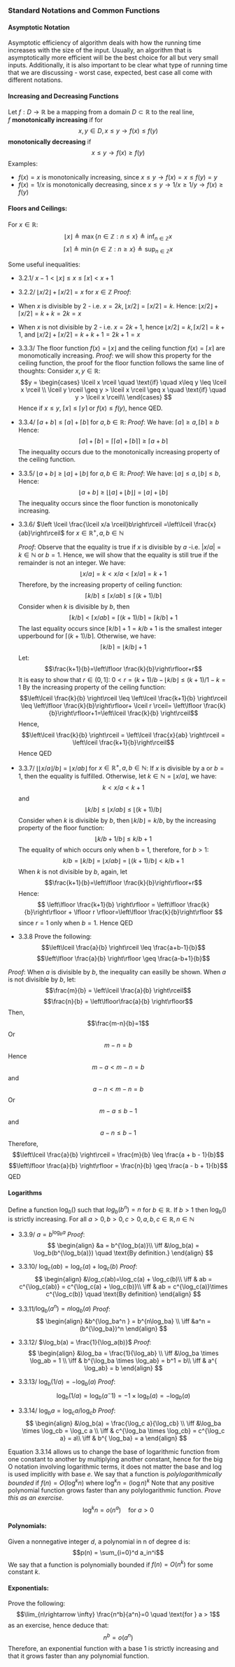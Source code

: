### Standard Notations and Common Functions
#### Asymptotic Notation
Asymptotic efficiency of algorithm deals with how the running time increases with the size of the input. Usually, an algorithm that is asymptotically more efficient will be the best choice for all but very small inputs. Additionally, it is also important to be clear what type of running time that we are discussing - worst case, expected, best case all come with different notations. 


#### Increasing and Decreasing Functions
Let $f:D\rightarrow \mathbb{R}$ be a mapping from a domain $D \subset \mathbb{R}$ to the real line,  
$f$ **monotonically increasing** if for 
$$x,y\in D,x\leq y \rightarrow f(x) \leq f(y)$$
**monotonically decreasing** if 
$$x\leq y \rightarrow f(x) \geq f(y)$$
Examples:
- $f(x) = x$ is monotonically increasing, since 
$x\leq y \rightarrow f(x)=x \leq f(y) = y$
- $f(x) = 1/x$ is monotonically decreasing, since 
$x\leq y \rightarrow 1/x\geq1/y\rightarrow f(x) \geq f(y)$

#### Floors and Ceilings:
For $x\in\mathbb{R}$: 
$$\lfloor x \rfloor \triangleq \max\{n \in \mathbb{Z}:n\leq x\} \triangleq \inf_{n\in \mathbb{Z}}x$$
$$\lceil x \rceil \triangleq \min\{n \in \mathbb{Z}:n\geq x\} \triangleq \sup_{n\in\mathbb{Z}}x$$

Some useful inequalities:
- 3.2.1/ $x-1<\lfloor x \rfloor \leq x \leq \lceil x \rceil <x+1$

- 3.2.2/ $\lfloor x/2\rfloor + \lceil x/2 \rceil = x$ for $x\in\mathbb{Z}$
	*Proof*:
- When $x$ is divisible by 2 - i.e. $x = 2k$, $\lfloor x/2 \rfloor =\lceil x/2 \rceil = k$. Hence:
	$\lfloor x/2 \rfloor + \lceil x/2 \rceil = k+k=2k=x$
- When $x$ is not divisible by 2 - i.e. $x=2k+1$, hence
$\lfloor x/2 \rfloor = k, \lceil x/2 \rceil=k+1$, and
$\lfloor x/2 \rfloor + \lceil x/2 \rceil =k+k+1=2k+1=x$

- 3.3.3/ The floor function $f(x) = \lfloor x \rfloor$ and the ceiling function $f(x)=\lceil x \rceil$ are monomotically increasing. 
*Proof*: we will show this property for the ceiling function, the proof for the floor function follows the same line of thoughts:
Consider $x,y \in \mathbb{R}$:
$$y = 
\begin{cases}
\lceil x \rceil \quad \text{if} \quad x\leq y \leq \lceil x \rceil \\
\lceil y \rceil \geq y > \lceil x \rceil \geq x \quad \text{if} \quad y > \lceil x \rceil\\
\end{cases}
$$
Hence if $x\leq y$, $\lceil x \rceil \leq \lceil y \rceil$ or $f(x) \leq f(y)$, hence QED.

- 3.3.4/ $\lceil a+b \rceil \leq \lceil a\rceil + \lceil b \rceil$ for $a,b \in\mathbb{R}$:
*Proof*: We have: $\lceil a \rceil \geq a, \lceil b \rceil \geq b$
Hence: 
$$\lceil a\rceil + \lceil b \rceil=\lceil \lceil a \rceil + \lceil b \rceil \rceil \geq \lceil a + b \rceil $$
The inequality occurs due to the monotonically increasing property of the ceiling function.

- 3.3.5/ $\lfloor a + b \rfloor \geq \lfloor a \rfloor + \lfloor b \rfloor$ for $a,b \in \mathbb{R}$:
*Proof*: We have: $\lfloor a \rfloor \leq a, \lfloor b \rfloor \leq b$,
Hence:
$$\lfloor a + b \rfloor \geq \lfloor \lfloor a \rfloor + \lfloor b \rfloor \rfloor=\lfloor a \rfloor + \lfloor b \rfloor$$
The inequality occurs since the floor function is monotonically increasing.

- 3.3.6/ $\left \lceil \frac{\lceil x/a \rceil}b\right\rceil =\left\lceil \frac{x}{ab}\right\rceil$ for $x\in\mathbb{R^+}, a,b\in\mathbb{N}$

	*Proof*:
	Observe that the equality is true if $x$ is divisible by $a$ -i.e. $|x/a|=k\in \mathbb{N}$ or $b=1$. Hence, we will show that the equality is still true if the remainder is not an integer. We have:
	$$\lfloor x/a\rfloor = k < x/a < \lceil x/a \rceil = k + 1$$
	Therefore, by the increasing property of ceiling function:
	$$\lceil k/b \rceil \leq \lceil x/ab \rceil \leq \lceil (k+1)/b \rceil$$
	Consider when $k$ is divisible by $b$, then 
	$$\lceil k/b \rceil < \lceil x/ab \rceil = \lceil (k+1)/b \rceil=\lceil k/b \rceil+1$$
	The last equality occurs since $\lceil k/b \rceil + 1=k/b+1$ is the smallest integer upperbound for $\lceil (k+1)/b\rceil$.
	Otherwise, we have:
	$$\lceil k/b \rceil=\lfloor k/b \rfloor+1$$
	Let:
	$$\frac{k+1}{b}=\left\lfloor \frac{k}{b}\right\rfloor+r$$
	It is easy to show that $r \in (0,1]$: $0 < r = (k+1)/b-\lfloor k/b \rfloor \leq (k+1)/1-k=1$
	By the increasing property of the ceiling function: 
	$$\left\lceil \frac{k}{b} \right\rceil \leq \left\lceil \frac{k+1}{b} \right\rceil \leq \left\lfloor \frac{k}{b}\right\rfloor+ \lceil r \rceil= \left\lfloor \frac{k}{b}\right\rfloor+1=\left\lceil \frac{k}{b} \right\rceil$$
	Hence, 
	$$\left\lceil \frac{k}{b} \right\rceil = \left\lceil \frac{x}{ab} \right\rceil = \left\lceil \frac{k+1}{b}\right\rceil$$
	Hence QED
	
- 3.3.7/ $\lfloor \lfloor x/a \rfloor/b \rfloor = \lfloor x/ab \rfloor$ for $x\in\mathbb{R^+}, a,b \in \mathbb{N}$:
If $x$ is divisible by  a or $b=1$, then the equality is fulfilled. Otherwise, let $k \in \mathbb{N} = \lfloor x/a \rfloor$, we have:
$$k<x/a<k+1$$
and 
$$\lfloor k/b \rfloor \leq \lfloor x/ab \rfloor \leq \lfloor (k+1)/b \rfloor$$
Consider when $k$ is divisible by $b$, then $\lfloor k/b \rfloor = k/b$, by the increasing property of the floor function:
$$\lfloor k/b + 1/b \rfloor \leq k/b + 1$$
The equality of which occurs only when b = 1, therefore, for $b>1$:
$$k/b = \lfloor k/b \rfloor = \lfloor x/ab \rfloor =\lfloor (k+1)/b \rfloor < k/b + 1$$
When $k$ is not divisible by $b$, again, let 
$$\frac{k+1}{b}=\left\lfloor \frac{k}{b}\right\rfloor+r$$
Hence:
$$
\left\lfloor \frac{k+1}{b} \right\rfloor = \left\lfloor \frac{k}{b}\right\rfloor + \lfloor r \rfloor=\left\lfloor \frac{k}{b}\right\rfloor
$$
since $r=1$ only when $b=1$. Hence QED

- 3.3.8 Prove the following:
$$\left\lceil \frac{a}{b} \right\rceil \leq \frac{a+b-1}{b}$$
$$\left\lfloor \frac{a}{b} \right\rfloor \geq \frac{a-b+1}{b}$$

*Proof*:
When $a$ is divisible by $b$, the inequality can easilly be shown. When $a$ is not divisible by $b$, let:
$$\frac{m}{b} = \left\lceil \frac{a}{b} \right\rceil$$
$$\frac{n}{b} = \left\lfloor\frac{a}{b} \right\rfloor$$
Then, 
$$\frac{m-n}{b}=1$$
Or 
$$m-n = b$$
Hence 
$$m-a < m - n = b$$ 
and 
$$a - n < m - n = b$$
Or 
$$m-a \leq b - 1$$
and 
$$a-n \leq b-1$$
Therefore,
$$\left\lceil \frac{a}{b} \right\rceil = \frac{m}{b} \leq \frac{a + b - 1}{b}$$
$$\left\lfloor \frac{a}{b} \right\rfloor = \frac{n}{b} \geq \frac{a - b + 1}{b}$$
QED

#### Logarithms
Define a function $\log_b()$ such that $log_b(b^n)=n$ for $b \in \mathbb{R}$.
If $b>1$ then $\log_b()$ is strictly increasing. 
For all $a>0,b>0,c>0, a,b,c \in \mathbb{R}, n \in \mathbb{N}$
- 3.3.9/ $a = b^{\log_ba}$
*Proof*:
$$
\begin{align}
&a = b^{\log_b(a)}\\
\iff &\log_b(a) = \log_b(b^{\log_b(a)}) \quad \text{By definition.}
\end{align}
$$

- 3.3.10/ $\log_c(ab)=\log_c(a) + \log_c(b)$
*Proof*:
$$
\begin{align}
&\log_c(ab)=\log_c(a) + \log_c(b)\\
\iff & ab = c^{\log_c(ab)} = c^{\log_c(a) + \log_c(b)}\\
\iff & ab = c^{\log_c(a)}\times c^{\log_c(b)} \quad \text{By definition}
\end{align}
$$

- 3.3.11/$\log_b(a^n) = n\log_b(a)$ 
*Proof*:
$$
\begin{align}
&b^{\log_ba^n } = b^{n\log_ba} \\
\iff &a^n = (b^{\log_ba})^n 
\end{align}
$$

- 3.3.12/ $\log_b(a) = \frac{1}{\log_a(b)}$
*Proof*:
$$
\begin{align}
&\log_ba = \frac{1}{\log_ab} \\
\iff &\log_ba \times \log_ab = 1 \\ 
\iff & b^{\log_ba \times \log_ab} = b^1 = b\\
\iff & a^{ \log_ab} = b
\end{align}
$$

- 3.3.13/ $\log_b(1/a)=-\log_b(a)$
*Proof*:
$$\log_b(1/a) = \log_b(a^-1) = -1 \times \log_b(a) = -\log_b(a)$$

- 3.3.14/ $\log_b a = \log_c a / \log_c b$
*Proof*:
$$
\begin{align}
&\log_b(a) = \frac{\log_c a}{\log_cb} \\
\iff &\log_ba \times \log_cb = \log_c a \\ 
\iff & c^{\log_ba \times \log_cb} = c^{\log_c a} = a\\
\iff & b^{ \log_ba} = a
\end{align}
$$

Equation 3.3.14 allows us  to change the base of logarithmic function from one constant to another by multiplying another constant, hence for the big O notation involving logarithmic terms, it does not matter the base and $\log$ is used implicitly with base $e$. 
We say that a function is *polylogarithmically bounded* if $f(n) = O(\log^kn)$ where $\log^kn=(\log n)^k$ Note that any positive polynomial function grows faster than any polylogarithmic function. *Prove this as an exercise*.
$$\log^k n = o(n^a) \quad \text{for }a > 0$$ 

#### Polynomials:
Given a nonnegative integer $d$, a polynomial in n of degree d is:
$$p(n) = \sum_{i=0}^d a_in^i$$
We say that a function is polynomially bounded if $f(n) = O(n^k)$ for some constant $k$.

#### Exponentials:
Prove the following: 
$$\lim_{n\rightarrow \infty} \frac{n^b}{a^n}=0 \quad \text{for } a > 1$$
as an exercise, hence deduce that: 
$$n^b = o(a^n)$$
Therefore, an exponential function with a base 1 is strictly increasing and that it grows faster than any polynomial function. 